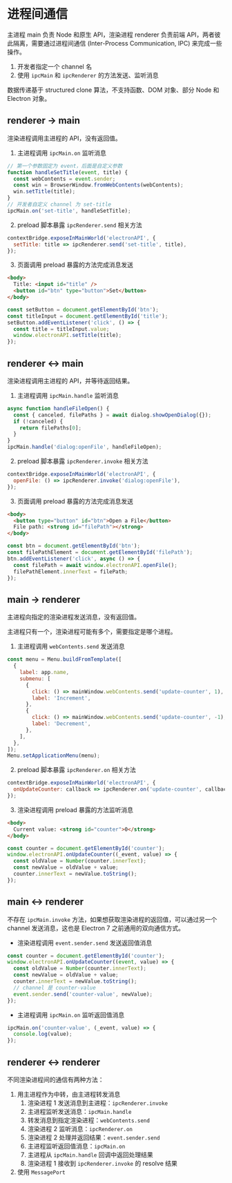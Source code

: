 # 进程间通信

主进程 main 负责 Node 和原生 API，渲染进程 renderer 负责前端 API，两者彼此隔离，需要通过进程间通信 (Inter-Process Communication, IPC) 来完成一些操作。

1. 开发者指定一个 channel 名
2. 使用 `ipcMain` 和 `ipcRenderer` 的方法发送、监听消息

数据传递基于 structured clone 算法，不支持函数、DOM 对象、部分 Node 和 Electron 对象。

## renderer -> main

渲染进程调用主进程的 API，没有返回值。

1. 主进程调用 `ipcMain.on` 监听消息

```js
// 第一个参数固定为 event，后面是自定义参数
function handleSetTitle(event, title) {
  const webContents = event.sender;
  const win = BrowserWindow.fromWebContents(webContents);
  win.setTitle(title);
}
// 开发者自定义 channel 为 set-title
ipcMain.on('set-title', handleSetTitle);
```

2. preload 脚本暴露 `ipcRenderer.send` 相关方法

```js
contextBridge.exposeInMainWorld('electronAPI', {
  setTitle: title => ipcRenderer.send('set-title', title),
});
```

3. 页面调用 preload 暴露的方法完成消息发送

```html
<body>
  Title: <input id="title" />
  <button id="btn" type="button">Set</button>
</body>
```

```js
const setButton = document.getElementById('btn');
const titleInput = document.getElementById('title');
setButton.addEventListener('click', () => {
  const title = titleInput.value;
  window.electronAPI.setTitle(title);
});
```

## renderer <-> main

渲染进程调用主进程的 API，并等待返回结果。

1. 主进程调用 `ipcMain.handle` 监听消息

```js
async function handleFileOpen() {
  const { canceled, filePaths } = await dialog.showOpenDialog({});
  if (!canceled) {
    return filePaths[0];
  }
}
ipcMain.handle('dialog:openFile', handleFileOpen);
```

2. preload 脚本暴露 `ipcRenderer.invoke` 相关方法

```js
contextBridge.exposeInMainWorld('electronAPI', {
  openFile: () => ipcRenderer.invoke('dialog:openFile'),
});
```

3. 页面调用 preload 暴露的方法完成消息发送

```html
<body>
  <button type="button" id="btn">Open a File</button>
  File path: <strong id="filePath"></strong>
</body>
```

```js
const btn = document.getElementById('btn');
const filePathElement = document.getElementById('filePath');
btn.addEventListener('click', async () => {
  const filePath = await window.electronAPI.openFile();
  filePathElement.innerText = filePath;
});
```

## main -> renderer

主进程向指定的渲染进程发送消息，没有返回值。

主进程只有一个，渲染进程可能有多个，需要指定是哪个进程。

1. 主进程调用 `webContents.send` 发送消息

```js
const menu = Menu.buildFromTemplate([
  {
    label: app.name,
    submenu: [
      {
        click: () => mainWindow.webContents.send('update-counter', 1),
        label: 'Increment',
      },
      {
        click: () => mainWindow.webContents.send('update-counter', -1),
        label: 'Decrement',
      },
    ],
  },
]);
Menu.setApplicationMenu(menu);
```

2. preload 脚本暴露 `ipcRenderer.on` 相关方法

```js
contextBridge.exposeInMainWorld('electronAPI', {
  onUpdateCounter: callback => ipcRenderer.on('update-counter', callback),
});
```

3. 渲染进程调用 preload 暴露的方法监听消息

```html
<body>
  Current value: <strong id="counter">0</strong>
</body>
```

```js
const counter = document.getElementById('counter');
window.electronAPI.onUpdateCounter((_event, value) => {
  const oldValue = Number(counter.innerText);
  const newValue = oldValue + value;
  counter.innerText = newValue.toString();
});
```

## main <-> renderer

不存在 `ipcMain.invoke` 方法，如果想获取渲染进程的返回值，可以通过另一个 channel 发送消息，这也是 Electron 7 之前通用的双向通信方式。

- 渲染进程调用 `event.sender.send` 发送返回值消息

```js
const counter = document.getElementById('counter');
window.electronAPI.onUpdateCounter((event, value) => {
  const oldValue = Number(counter.innerText);
  const newValue = oldValue + value;
  counter.innerText = newValue.toString();
  // channel 是 counter-value
  event.sender.send('counter-value', newValue);
});
```

- 主进程调用 `ipcMain.on` 监听返回值消息

```js
ipcMain.on('counter-value', (_event, value) => {
  console.log(value);
});
```

## renderer <-> renderer

不同渲染进程间的通信有两种方法：

1. 用主进程作为中转，由主进程转发消息
   1. 渲染进程 1 发送消息到主进程：`ipcRenderer.invoke`
   2. 主进程监听发送消息：`ipcMain.handle`
   3. 转发消息到指定渲染进程：`webContents.send`
   4. 渲染进程 2 监听消息：`ipcRenderer.on`
   5. 渲染进程 2 处理并返回结果：`event.sender.send`
   6. 主进程监听返回值消息：`ipcMain.on`
   7. 主进程从 `ipcMain.handle` 回调中返回处理结果
   8. 渲染进程 1 接收到 `ipcRenderer.invoke` 的 resolve 结果
2. 使用 `MessagePort`
